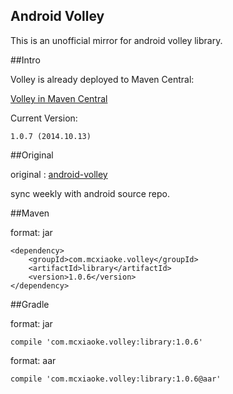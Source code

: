 Android Volley
----------
This is an unofficial mirror for android volley library.

##Intro

Volley is already deployed to Maven Central:

[Volley in Maven Central](http://search.maven.org/#search|ga|1|com.mcxiaoke.volley)


Current Version:

    1.0.7 (2014.10.13)

##Original

original :  [android-volley](https://android.googlesource.com/platform/frameworks/volley)
    
sync weekly with android source repo.


##Maven

format: jar

```
<dependency>
    <groupId>com.mcxiaoke.volley</groupId>
    <artifactId>library</artifactId>
    <version>1.0.6</version>
</dependency>
```


##Gradle

format: jar

```
compile 'com.mcxiaoke.volley:library:1.0.6'
```


format: aar

```
compile 'com.mcxiaoke.volley:library:1.0.6@aar'
```


